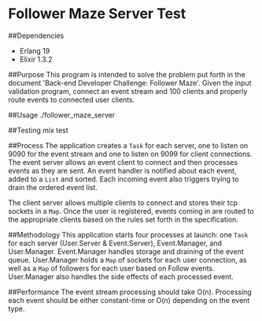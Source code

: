 Follower Maze Server Test
=========================

##Dependencies
  - Erlang 19
  - Elixir 1.3.2

##Purpose
  This program is intended to solve the problem put forth in the document 'Back-end Developer Challenge: Follower Maze'. Given the input validation program, connect an event stream and 100 clients and properly route events to connected user clients.

##Usage
  ./follower_maze_server  

##Testing
  mix test

##Process
  The application creates a `Task` for each server, one to listen on 9090 for the event stream and one to listen on 9099 for client connections. The event server allows an event client to connect and then processes events as they are sent. An event handler is notified about each event, added to a `List` and sorted. Each incoming event also triggers trying to drain the ordered event list.

  The client server allows multiple clients to connect and stores their tcp sockets in a `Map`. Once the user is registered, events coming in are routed to the appropriate clients based on the rules set forth in the specification.

##Methodology
  This application starts four processes at launch: one `Task` for each server (User.Server & Event.Server), Event.Manager, and User.Manager. Event.Manager handles storage and draining of the event queue. User.Manager holds a `Map` of sockets for each user connection, as well as a `Map` of followers for each user based on Follow events. User.Manager also handles the side effects of each processed event.

##Performance
  The event stream processing should take O(n).  Processing each event should be either constant-time or O(n) depending on the event type.